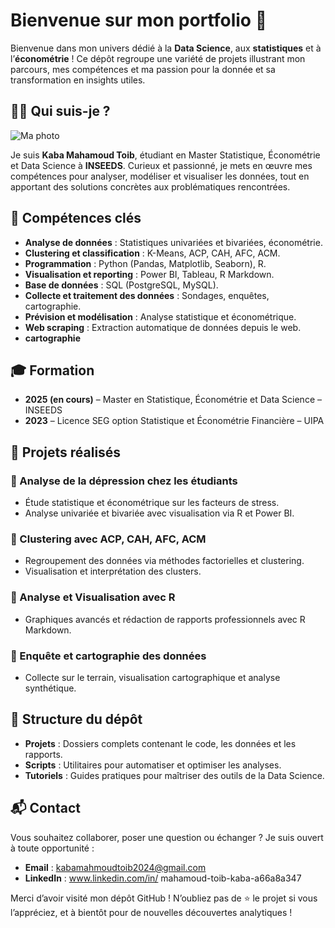 # Bienvenue sur mon portfolio 🚀

Bienvenue dans mon univers dédié à la **Data Science**, aux **statistiques** et à l’**économétrie** ! Ce dépôt regroupe une variété de projets illustrant mon parcours, mes compétences et ma passion pour la donnée et sa transformation en insights utiles.

## 👨‍💻 Qui suis-je ?
![Ma photo](Téléchargements/kabaphoto.jpg)

Je suis **Kaba Mahamoud Toib**, étudiant en Master Statistique, Économétrie et Data Science à **INSEEDS**. Curieux et passionné, je mets en œuvre mes compétences pour analyser, modéliser et visualiser les données, tout en apportant des solutions concrètes aux problématiques rencontrées.

## 🧠 Compétences clés

- **Analyse de données** : Statistiques univariées et bivariées, économétrie.
- **Clustering et classification** : K-Means, ACP, CAH, AFC, ACM.
- **Programmation** : Python (Pandas, Matplotlib, Seaborn), R.
- **Visualisation et reporting** : Power BI, Tableau, R Markdown.
- **Base de données** : SQL (PostgreSQL, MySQL).
- **Collecte et traitement des données** : Sondages, enquêtes, cartographie.
- **Prévision et modélisation** : Analyse statistique et économétrique.
- **Web scraping** : Extraction automatique de données depuis le web.
- **cartographie**
## 🎓 Formation

- **2025 (en cours)** – Master en Statistique, Économétrie et Data Science – INSEEDS  
- **2023** – Licence SEG option Statistique et Économétrie Financière – UIPA

## 🚀 Projets réalisés

### 📌 Analyse de la dépression chez les étudiants  
- Étude statistique et économétrique sur les facteurs de stress.  
- Analyse univariée et bivariée avec visualisation via R et Power BI.

### 📌 Clustering avec ACP, CAH, AFC, ACM  
- Regroupement des données via méthodes factorielles et clustering.  
- Visualisation et interprétation des clusters.

### 📌 Analyse et Visualisation avec R  
- Graphiques avancés et rédaction de rapports professionnels avec R Markdown.

### 📌 Enquête et cartographie des données  
- Collecte sur le terrain, visualisation cartographique et analyse synthétique.

## 📂 Structure du dépôt

- **Projets** : Dossiers complets contenant le code, les données et les rapports.
- **Scripts** : Utilitaires pour automatiser et optimiser les analyses.
- **Tutoriels** : Guides pratiques pour maîtriser des outils de la Data Science.

## 📬 Contact

Vous souhaitez collaborer, poser une question ou échanger ? Je suis ouvert à toute opportunité :

- **Email** : kabamahmoudtoib2024@gmail.com  
- **LinkedIn** : www.linkedin.com/in/
mahamoud-toib-kaba-a66a8a347

Merci d’avoir visité mon dépôt GitHub ! N’oubliez pas de ⭐ le projet si vous l’appréciez, et à bientôt pour de nouvelles découvertes analytiques !



